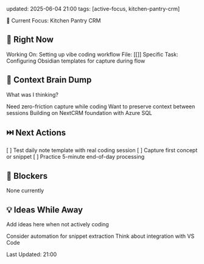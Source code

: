 updated: 2025-06-04 21:00 tags: [active-focus, kitchen-pantry-crm]

🎯 Current Focus: Kitchen Pantry CRM

## 🚦 Right Now
Working On: Setting up vibe coding workflow
File: [[]]
Specific Task: Configuring Obsidian templates for capture during flow

## 🧠 Context Brain Dump
What was I thinking?

Need zero-friction capture while coding
Want to preserve context between sessions
Building on NextCRM foundation with Azure SQL

## ⏭️ Next Actions
[ ] Test daily note template with real coding session
[ ] Capture first concept or snippet
[ ] Practice 5-minute end-of-day processing

## 🚧 Blockers
None currently

## 💡 Ideas While Away
Add ideas here when not actively coding

Consider automation for snippet extraction
Think about integration with VS Code

Last Updated: 21:00
